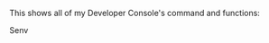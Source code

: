 This shows all of my Developer Console's command and functions:



Senv <Script path>
Returns the script's table. Example: Senv game.Players.LocalPlayer.PlayerScripts.ChatScript
  
  getreg <Script Path>
	Gets all the registrys for the <Script Path> and copies it to your clipboard
  
  write getreg <Script Path> <String>
Gets all the registrys for the <Script Path> and writes it Example: write getreg game.Workspace.Script reg.txt
	
dump upvalues copy
Gets all the game's upvalues and copies it to your clipboard

dump upvalues write <string>
	Gets all the game's upvalues and writes it
	
dump registry copy
Gets the game's registry n copies it to your clipboard

dump registry write <string>
	Gets the game's registry and writes it
	
	
Other commands:

walkspeed <int>
	Changes your walkspeed to the value
	
jumppower <int>
	Changes your Jumppower to the value
	
hipheight <int> 
	Changes your hipheight to the value
	
block head
Changes your head into a block mesh

faceless
Deletes your face

creeper
Turns your body into a creeper shape

